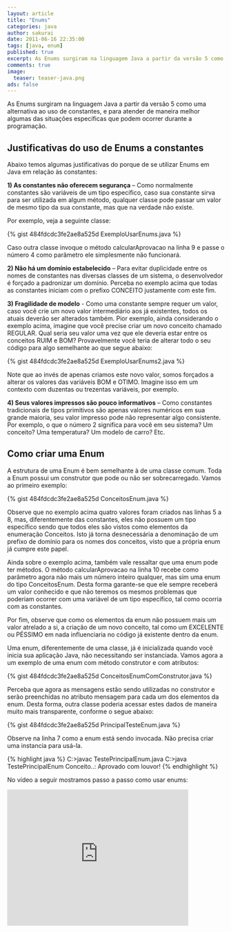 ```yaml
---
layout: article
title: "Enums"
categories: java
author: sakurai
date: 2011-06-16 22:35:00
tags: [java, enum]
published: true
excerpt: As Enums surgiram na linguagem Java a partir da versão 5 como uma alternativa ao uso de constantes, e para atender de maneira melhor algumas das situações específicas que podem ocorrer durante a programação.
comments: true
image:
  teaser: teaser-java.png
ads: false
---
```


As Enums surgiram na linguagem Java a partir da versão 5 como uma alternativa ao uso de constantes, e para atender de maneira melhor algumas das situações específicas que podem ocorrer durante a programação.

## Justificativas do uso de Enums a constantes

Abaixo temos algumas justificativas do porque de se utilizar Enums em Java em relação às constantes:

**1) As constantes não oferecem segurança** – Como normalmente constantes são variáveis de um tipo específico, caso sua constante sirva para ser utilizada em algum método, qualquer classe pode passar um valor de mesmo tipo da sua constante, mas que na verdade não existe.

Por exemplo, veja a seguinte classe:

{% gist 484fdcdc3fe2ae8a525d ExemploUsarEnums.java %}

Caso outra classe invoque o método calcularAprovacao na linha 9 e passe o número 4 como parâmetro ele simplesmente não funcionará.

**2) Não há um domínio estabelecido** – Para evitar duplicidade entre os nomes de constantes nas diversas classes de um sistema, o desenvolvedor é forçado a padronizar um domínio. Perceba no exemplo acima que todas as constantes iniciam com o prefixo CONCEITO justamente com este fim.

**3) Fragilidade de modelo** - Como uma constante sempre requer um valor, caso você crie um novo valor intermediário aos já existentes, todos os atuais deverão ser alterados também. Pior exemplo, ainda considerando o exemplo acima, imagine que você precise criar um novo conceito chamado REGULAR. Qual seria seu valor uma vez que ele deveria estar entre os conceitos RUIM e BOM?  Provavelmente você teria de alterar todo o seu código para algo semelhante ao que segue abaixo:

{% gist 484fdcdc3fe2ae8a525d ExemploUsarEnums2.java %}

Note que ao invés de apenas criamos este novo valor, somos forçados a alterar os valores das variáveis BOM e OTIMO. Imagine isso em um contexto com duzentas ou trezentas variáveis, por exemplo.

**4) Seus valores impressos são pouco informativos** – Como constantes tradicionais de tipos primitivos são apenas valores numéricos em sua grande maioria, seu valor impresso pode não representar algo consistente. Por exemplo, o que o número 2 significa para você em seu sistema? Um conceito? Uma temperatura? Um modelo de carro? Etc.

## Como criar uma Enum

A estrutura de uma Enum é bem semelhante à de uma classe comum. Toda a Enum possui um construtor que pode ou não ser sobrecarregado. Vamos ao primeiro exemplo:

{% gist 484fdcdc3fe2ae8a525d ConceitosEnum.java %}

Observe que no exemplo acima quatro valores foram criados nas linhas 5 a 8, mas, diferentemente das constantes, eles não possuem um tipo específico sendo que todos eles são vistos como elementos da enumeração Conceitos. Isto já torna desnecessária a denominação de um prefixo de domínio para os nomes dos conceitos, visto que a própria enum já cumpre este papel.

Ainda sobre o exemplo acima, também vale ressaltar que uma enum pode ter métodos. O método calcularAprovacao na linha 10 recebe como parâmetro agora não mais um número inteiro qualquer, mas sim uma enum do tipo ConceitosEnum. Desta forma garante-se que ele sempre receberá um valor conhecido e que não teremos os mesmos problemas que poderiam ocorrer com uma variável de um tipo específico, tal como ocorria com as constantes.

Por fim, observe que como os elementos da enum não possuem mais um valor atrelado a si, a criação de um novo conceito, tal como um EXCELENTE ou PÉSSIMO em nada influenciaria no código já existente dentro da enum.

Uma enum, diferentemente de uma classe, já é inicializada quando você inicia sua aplicação Java, não necessitando ser instanciada. Vamos agora a um exemplo de uma enum com método construtor e com atributos:

{% gist 484fdcdc3fe2ae8a525d ConceitosEnumComConstrutor.java %}

Perceba que agora as mensagens estão sendo utilizadas no construtor e serão preenchidas no atributo mensagem para cada um dos elementos da enum. Desta forma, outra classe poderia acessar estes dados de maneira muito mais transparente, conforme o segue abaixo:

{% gist 484fdcdc3fe2ae8a525d PrincipalTesteEnum.java %}

Observe na linha 7 como a enum está sendo invocada. Não precisa criar uma instancia para usá-la.

{% highlight java %}
C:\>javac TestePrincipalEnum.java
C:\>java TestePrincipalEnum
Conceito..: Aprovado com louvor!
{% endhighlight %}

No vídeo a seguir mostramos passo a passo como usar enums:

<iframe width="420" height="315" src="https://www.youtube.com/embed/pZwOQp1cRnk" frameborder="0" allowfullscreen></iframe>
